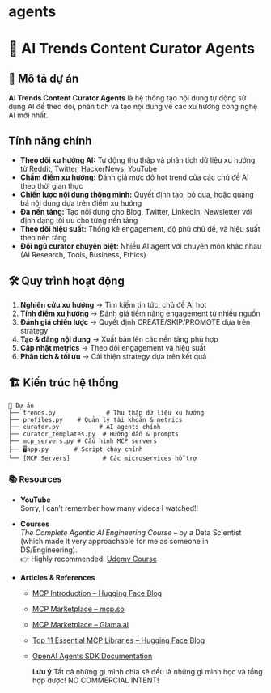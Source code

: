 # agents

# 🤖 AI Trends Content Curator Agents

## 📝 Mô tả dự án

**AI Trends Content Curator Agents** là hệ thống tạo nội dung tự động sử dụng AI để theo dõi, phân tích và tạo nội dung về các xu hướng công nghệ AI mới nhất. 

## Tính năng chính

- **Theo dõi xu hướng AI:** Tự động thu thập và phân tích dữ liệu xu hướng từ Reddit, Twitter, HackerNews, YouTube
- **Chấm điểm xu hướng:** Đánh giá mức độ hot trend của các chủ đề AI theo thời gian thực
- **Chiến lược nội dung thông minh:** Quyết định tạo, bỏ qua, hoặc quảng bá nội dung dựa trên điểm xu hướng
- **Đa nền tảng:** Tạo nội dung cho Blog, Twitter, LinkedIn, Newsletter với định dạng tối ưu cho từng nền tảng
- **Theo dõi hiệu suất:** Thống kê engagement, độ phủ chủ đề, và hiệu suất theo nền tảng
- **Đội ngũ curator chuyên biệt:** Nhiều AI agent với chuyên môn khác nhau (AI Research, Tools, Business, Ethics)

## 🛠️ Quy trình hoạt động

1. **Nghiên cứu xu hướng** → Tìm kiếm tin tức, chủ đề AI hot
2. **Tính điểm xu hướng** → Đánh giá tiềm năng engagement từ nhiều nguồn
3. **Đánh giá chiến lược** → Quyết định CREATE/SKIP/PROMOTE dựa trên strategy
4. **Tạo & đăng nội dung** → Xuất bản lên các nền tảng phù hợp
5. **Cập nhật metrics** → Theo dõi engagement và hiệu suất
6. **Phân tích & tối ưu** → Cải thiện strategy dựa trên kết quả

## 🏗️ Kiến trúc hệ thống

```
📁 Dự án
├── trends.py              # Thu thập dữ liệu xu hướng
├── profiles.py    # Quản lý tài khoản & metrics
├── curator.py           # AI agents chính
├── curator_templates.py  # Hướng dẫn & prompts
├── mcp_servers.py # Cấu hình MCP servers
├── 🖥app.py       # Script chạy chính
└── [MCP Servers]         # Các microservices hỗ trợ
```
### 📚 Resources

- **YouTube**  
  Sorry, I can’t remember how many videos I watched!!

- **Courses**  
  *The Complete Agentic AI Engineering Course* – by a Data Scientist (which made it very approachable for me as someone in DS/Engineering).  
  👉 Highly recommended: [Udemy Course](https://www.udemy.com/course/the-complete-agentic-ai-engineering-course/?couponCode=KEEPLEARNING)

- **Articles & References**
  - [MCP Introduction – Hugging Face Blog](https://huggingface.co/blog/Kseniase/mcp)
  - [MCP Marketplace – mcp.so](https://mcp.so)
  - [MCP Marketplace – Glama.ai](https://glama.ai/mcp)
  - [Top 11 Essential MCP Libraries – Hugging Face Blog](https://huggingface.co/blog/LLMhacker/top-11-essential-mcp-libraries)
  - [OpenAI Agents SDK Documentation](https://openai.github.io/openai-agents-python/)
 
    **Lưu ý** Tất cả những gì mình chia sẽ đều là những gì mình học và tổng hợp được! NO COMMERCIAL INTENT!
